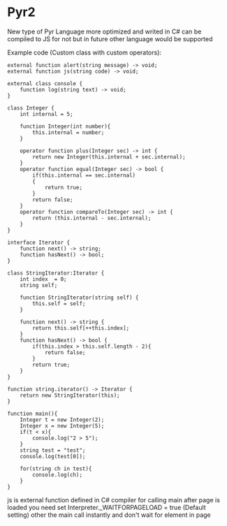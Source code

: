 # Pyr2
New type of Pyr Language more optimized and writed in C# can be compiled to JS for not but in future other language would be supported

Example code (Custom class with custom operators):
```
external function alert(string message) -> void;
external function js(string code) -> void;

external class console {
	function log(string text) -> void;
}

class Integer {
	int internal = 5;
	
	function Integer(int number){
		this.internal = number;
	}
	
	operator function plus(Integer sec) -> int {
		return new Integer(this.internal + sec.internal);
	}
	operator function equal(Integer sec) -> bool {
		if(this.internal == sec.internal)
		{
			return true;
		}
		return false;
	}
	operator function compareTo(Integer sec) -> int {
		return (this.internal - sec.internal);
	}
}

interface Iterator {
	function next() -> string;
	function hasNext() -> bool;
}

class StringIterator:Iterator {
	int index  = 0;
	string self;
	
	function StringIterator(string self) {
		this.self = self;
	}
	
	function next() -> string {
		return this.self[++this.index];
	}
	function hasNext() -> bool {
		if(this.index > this.self.length - 2){
			return false;
		}
		return true;
	}
}

function string.iterator() -> Iterator {
	return new StringIterator(this);
}

function main(){
	Integer t = new Integer(2);
	Integer x = new Integer(5);
	if(t < x){
		console.log("2 > 5");
	}
	string test = "test";
	console.log(test[0]);
	
	for(string ch in test){
		console.log(ch);
	}
}
```

js is external function defined in C# compiler
for calling main after page is loaded you need set Interpreter._WAITFORPAGELOAD = true (Default setting)
other the main call instantly and don't wait for element in page
